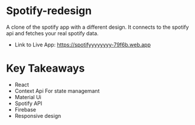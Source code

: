 # Spotify-redesign
 
  A clone of the spotify app with a different design. It connects to the spotify api and fetches your real spotify data.
 
- Link to Live App: https://spotifyyyyyyyy-79f6b.web.app
 
# Key Takeaways

- React
- Context Api For state managemant
- Material Ui
- Spotify API
- Firebase
- Responsive design 
